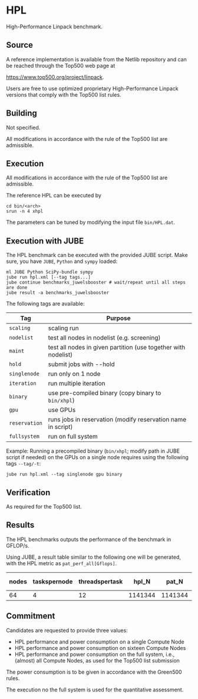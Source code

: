 # HPL

High-Performance Linpack benchmark.

## Source

A reference implementation is available from the Netlib repository and can be
reached through the Top500 web page at

https://www.top500.org/project/linpack.

Users are free to use optimized proprietary High-Performance Linpack
versions that comply with the Top500 list rules.

## Building

Not specified.

All modifications in accordance with the rule of the Top500 list are admissible.

## Execution

All modifications in accordance with the rule of the Top500 list are admissible.

The reference HPL can be executed by

```
cd bin/<arch>
srun -n 4 xhpl
```

The parameters can be tuned by modifying the input file `bin/HPL.dat`.

## Execution with JUBE

The HPL benchmark can be executed with the provided JUBE script. Make sure, you have `JUBE`, `Python` and `sympy` loaded:

```
ml JUBE Python SciPy-bundle sympy
jube run hpl.xml [--tag tags...]
jube continue benchmarks_juwelsbooster # wait/repeat until all steps are done
jube result -a benchmarks_juwelsbooster
```

The following tags are available:

|      Tag      |                            Purpose                             |
|---------------|----------------------------------------------------------------|
| `scaling`     | scaling run                                                    |
| `nodelist`    | test all nodes in nodelist (e.g. screening)                    |
| `maint`       | test all nodes in given partition (use together with nodelist) |
| `hold`        | submit jobs with --hold                                        |
| `singlenode`  | run only on 1 node                                             |
| `iteration`   | run multiple iteration                                         |
| `binary`      | use pre-compiled binary (copy binary to `bin/xhpl`)             |
| `gpu`         | use GPUs                                                       |
| `reservation` | runs jobs in reservation (modify reservation name in script)   |
| `fullsystem`  | run on full system                                             |

Example: Running a precompiled binary (`bin/xhpl`; modify path in JUBE script if needed) on the GPUs on a single node requires using the following tags `--tag/-t`:

```
jube run hpl.xml --tag singlenode gpu binary
```

## Verification

As required for the Top500 list.

## Results

The HPL benchmarks outputs the performance of the benchmark in GFLOP/s.

Using JUBE, a result table similar to the following one will be generated, with the HPL metric as `pat_perf_all[Gflops]`. 

| nodes | taskspernode | threadspertask |   hpl_N |   pat_N | pat_perf_all [Gflops] | pat_perf_avg_node [Gflops] |
|-------|--------------|----------------|---------|---------|----------------------|---------------------------|
|    64 |            4 |             12 | 1141344 | 1141344 |            1.746e+06 |                 2.728e+04 |

## Commitment

Candidates are requested to provide three values:

* HPL performance and power consumption on a single Compute Node
* HPL performance and power consumption on sixteen Compute Nodes
* HPL performance and power consumption on the full system, i.e., (almost) all Compute Nodes, as used for the Top500 list submission

The power consumption is to be given in accordance with the Green500 rules.

The execution no the full system is used for the quantitative assessment.
